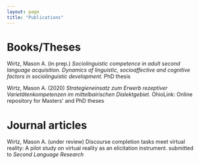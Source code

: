 ```yaml
---
layout: page
title: "Publications"
---
```


# Books/Theses


Wirtz, Mason A. (in prep.)
*Sociolinguistic competence in adult second language acquisition. Dynamics of linguistic, socioaffective and cognitive factors in sociolinguistic development.* 
PhD thesis

Wirtz, Mason A. (2020)
*Strategieneinsatz zum Erwerb rezeptiver Varietätenkompetenzen im mittelbairischen Dialektgebiet.* 
OhioLink: Online repository for Masters' and PhD theses

# Journal articles

Wirtz, Mason A. (under review)
Discourse completion tasks meet virtual reality: A pilot study on virtual reality as an elicitation instrument.
submitted to *Second Language Research*


